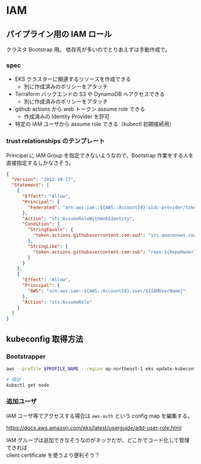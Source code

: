 # IAM

## パイプライン用の IAM ロール

クラスタ Bootstrap 用。
依存先が多いのでとりあえずは手動作成で。

### spec

- EKS クラスターに関連するリソースを作成できる
  - 別に作成済みのポリシーをアタッチ
- Terraform バックエンドの S3 や DynamoDB へアクセスできる
  - 別に作成済みのポリシーをアタッチ
- github actions から web トークン assume role できる
  - 作成済みの Identity Provider を許可
- 特定の IAM ユーザから assume role できる（kubectl 初期接続用）

### trust relationships のテンプレート

Principal に IAM Group を指定できないようなので、Bootstrap 作業をする人を直接指定するしかなさそう。

```json
{
  "Version": "2012-10-17",
  "Statement": [
    {
      "Effect": "Allow",
      "Principal": {
        "Federated": "arn:aws:iam::${AWS::AccountId}:oidc-provider/token.actions.githubusercontent.com"
      },
      "Action": "sts:AssumeRoleWithWebIdentity",
      "Condition": {
        "StringEquals": {
          "token.actions.githubusercontent.com:aud": "sts.amazonaws.com"
        },
        "StringLike": {
          "token.actions.githubusercontent.com:sub": "repo:${RepoOwner}/${RepoName}:*"
        }
      }
    },
    {
      "Effect": "Allow",
      "Principal": {
        "AWS": "arn:aws:iam::${AWS::AccountId}:user/${IAMUserName}"
      },
      "Action": "sts:AssumeRole"
    }
  ]
}
```

## kubeconfig 取得方法

### Bootstrapper

```bash
aws --profile $PROFILE_NAME --region ap-northeast-1 eks update-kubeconfig --name $CLUSTER_NAME --role-arn arn:aws:iam::${AWS_ACCOUNT_ID}:role/${ROLE_NAME}

# 確認
kubectl get node
```

### 追加ユーザ

IAM ユーザ等でアクセスする場合は `aws-auth` という config map を編集する。

https://docs.aws.amazon.com/eks/latest/userguide/add-user-role.html

IAM グループは追加できなそうなのがネックだが、どこかでコード化して管理できれば  
client certificate を使うより便利そう？

